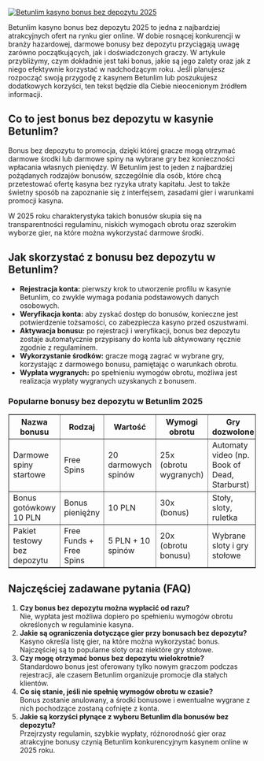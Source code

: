 [![Betunlim kasyno bonus bez depozytu 2025](https://123-caf.pages.dev/gitsignup.png)](https://vrmoo.ru/Bt82HjjY)

<div> <p>Betunlim kasyno bonus bez depozytu 2025 to jedna z najbardziej atrakcyjnych ofert na rynku gier online. W dobie rosnącej konkurencji w branży hazardowej, darmowe bonusy bez depozytu przyciągają uwagę zarówno początkujących, jak i doświadczonych graczy. W artykule przybliżymy, czym dokładnie jest taki bonus, jakie są jego zalety oraz jak z niego efektywnie korzystać w nadchodzącym roku. Jeśli planujesz rozpocząć swoją przygodę z kasynem Betunlim lub poszukujesz dodatkowych korzyści, ten tekst będzie dla Ciebie nieocenionym źródłem informacji.</p>  <h2>Co to jest bonus bez depozytu w kasynie Betunlim?</h2> <p>Bonus bez depozytu to promocja, dzięki której gracze mogą otrzymać darmowe środki lub darmowe spiny na wybrane gry bez konieczności wpłacania własnych pieniędzy. W Betunlim jest to jeden z najbardziej pożądanych rodzajów bonusów, szczególnie dla osób, które chcą przetestować ofertę kasyna bez ryzyka utraty kapitału. Jest to także świetny sposób na zapoznanie się z interfejsem, zasadami gier i warunkami promocji kasyna.</p> <p>W 2025 roku charakterystyka takich bonusów skupia się na transparentności regulaminu, niskich wymogach obrotu oraz szerokim wyborze gier, na które można wykorzystać darmowe środki.</p>  <h2>Jak skorzystać z bonusu bez depozytu w Betunlim?</h2> <ul> <li><strong>Rejestracja konta:</strong> pierwszy krok to utworzenie profilu w kasynie Betunlim, co zwykle wymaga podania podstawowych danych osobowych.</li> <li><strong>Weryfikacja konta:</strong> aby zyskać dostęp do bonusów, konieczne jest potwierdzenie tożsamości, co zabezpiecza kasyno przed oszustwami.</li> <li><strong>Aktywacja bonusu:</strong> po rejestracji i weryfikacji, bonus bez depozytu zostaje automatycznie przypisany do konta lub aktywowany ręcznie zgodnie z regulaminem.</li> <li><strong>Wykorzystanie środków:</strong> gracze mogą zagrać w wybrane gry, korzystając z darmowego bonusu, pamiętając o warunkach obrotu.</li> <li><strong>Wypłata wygranych:</strong> po spełnieniu wymogów obrotu, możliwa jest realizacja wypłaty wygranych uzyskanych z bonusem.</li> </ul>  <h3>Popularne bonusy bez depozytu w Betunlim 2025</h3> <table border="1" cellpadding="6" cellspacing="0"> <thead> <tr> <th>Nazwa bonusu</th> <th>Rodzaj</th> <th>Wartość</th> <th>Wymogi obrotu</th> <th>Gry dozwolone</th> </tr> </thead> <tbody> <tr> <td>Darmowe spiny startowe</td> <td>Free Spins</td> <td>20 darmowych spinów</td> <td>25x (obrotu wygranych)</td> <td>Automaty video (np. Book of Dead, Starburst)</td> </tr> <tr> <td>Bonus gotówkowy 10 PLN</td> <td>Bonus pieniężny</td> <td>10 PLN</td> <td>30x (bonus)</td> <td>Stoły, sloty, ruletka</td> </tr> <tr> <td>Pakiet testowy bez depozytu</td> <td>Free Funds + Free Spins</td> <td>5 PLN + 10 spinów</td> <td>20x (obrotu bonusu)</td> <td>Wybrane sloty i gry stołowe</td> </tr> </tbody> </table>  <h2>Najczęściej zadawane pytania (FAQ)</h2> <ol> <li><strong>Czy bonus bez depozytu można wypłacić od razu?</strong><br>Nie, wypłata jest możliwa dopiero po spełnieniu wymogów obrotu określonych w regulaminie kasyna.</li> <li><strong>Jakie są ograniczenia dotyczące gier przy bonusach bez depozytu?</strong><br>Kasyno określa listę gier, na które można wykorzystać bonus. Najczęściej są to popularne sloty oraz niektóre gry stołowe.</li> <li><strong>Czy mogę otrzymać bonus bez depozytu wielokrotnie?</strong><br>Standardowo bonus jest oferowany tylko nowym graczom podczas rejestracji, ale czasem Betunlim organizuje promocje dla stałych klientów.</li> <li><strong>Co się stanie, jeśli nie spełnię wymogów obrotu w czasie?</strong><br>Bonus zostanie anulowany, a środki bonusowe i ewentualne wygrane z nich pochodzące zostaną cofnięte z konta.</li> <li><strong>Jakie są korzyści płynące z wyboru Betunlim dla bonusów bez depozytu?</strong><br>Przejrzysty regulamin, szybkie wypłaty, różnorodność gier oraz atrakcyjne bonusy czynią Betunlim konkurencyjnym kasynem online w 2025 roku.</li> </ol> </div>